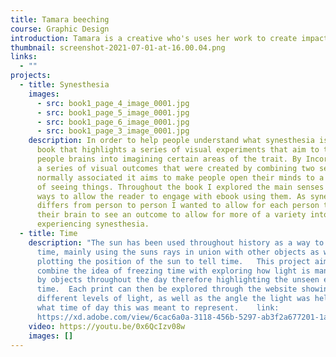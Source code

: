 ```yaml
---
title: Tamara beeching
course: Graphic Design
introduction: Tamara is a creative who's uses her work to create impact through design.
thumbnail: screenshot-2021-07-01-at-16.00.04.png
links:
  - ""
projects:
  - title: Synesthesia
    images:
      - src: book1_page_4_image_0001.jpg
      - src: book1_page_5_image_0001.jpg
      - src: book1_page_6_image_0001.jpg
      - src: book1_page_3_image_0001.jpg
    description: In order to help people understand what synesthesia is I created a
      book that highlights a series of visual experiments that aim to trigger
      people brains into imagining certain areas of the trait. By Incorporating
      a series of visual outcomes that were created by combining two senses not
      normally associated it aims to make people open their minds to a new way
      of seeing things. Throughout the book I explored the main senses and found
      ways to allow the reader to engage with ebook using them. As synesthesia
      differs from person to person I wanted to allow for each person to use
      their brain to see an outcome to allow for more of a variety into
      experiencing synesthesia.
  - title: Time
    description: "The sun has been used throughout history as a way to navigate
      time, mainly using the suns rays in union with other objects as well as
      plotting the position of the sun to tell time.   This project aims to
      combine the idea of freezing time with exploring how light is manipulated
      by objects throughout the day therefore highlighting the unseen effects of
      time.  Each print can then be explored through the website showing the
      different levels of light, as well as the angle the light was held at and
      what time of day this was meant to represent.    link:
      https://xd.adobe.com/view/6cac6a0a-3118-456b-5297-ab3f2a677201-1a9d/"
    video: https://youtu.be/0x6QcIzv08w
    images: []
---
```

